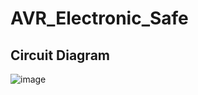 # AVR_Electronic_Safe

## Circuit Diagram
![image](https://github.com/OmarAly03/AVR_Electronic_Safe/assets/150297015/78dd76d4-1a13-4d0e-b18d-9590252f3508)

